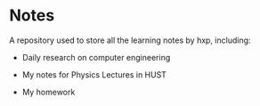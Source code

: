# Notes

A repository used to store all the learning notes by hxp, including:

- Daily research on computer engineering

- My notes for Physics Lectures in HUST

- My homework
